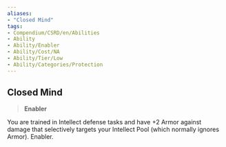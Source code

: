 ```yaml
---
aliases:
- "Closed Mind"
tags:
- Compendium/CSRD/en/Abilities
- Ability
- Ability/Enabler
- Ability/Cost/NA
- Ability/Tier/Low
- Ability/Categories/Protection
---
```


  
## Closed Mind  
>**Enabler**
  
You are trained in Intellect defense tasks and have +2 Armor against damage that selectively targets your Intellect Pool (which normally ignores Armor). Enabler.